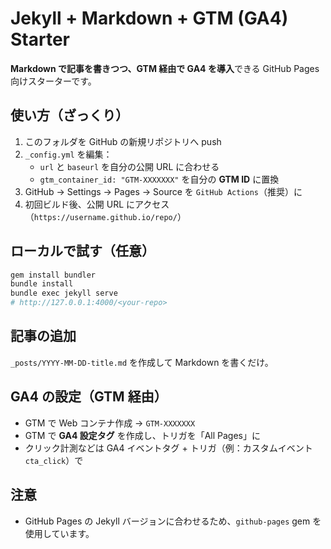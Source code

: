 # Jekyll + Markdown + GTM (GA4) Starter

**Markdown で記事を書きつつ、GTM 経由で GA4 を導入**できる GitHub Pages 向けスターターです。

## 使い方（ざっくり）

1. このフォルダを GitHub の新規リポジトリへ push
2. `_config.yml` を編集：
   - `url` と `baseurl` を自分の公開 URL に合わせる
   - `gtm_container_id: "GTM-XXXXXXX"` を自分の **GTM ID** に置換
3. GitHub → Settings → Pages → Source を `GitHub Actions`（推奨）に
4. 初回ビルド後、公開 URL にアクセス（`https://username.github.io/repo/`）

## ローカルで試す（任意）

```bash
gem install bundler
bundle install
bundle exec jekyll serve
# http://127.0.0.1:4000/<your-repo>
```

## 記事の追加

`_posts/YYYY-MM-DD-title.md` を作成して Markdown を書くだけ。

## GA4 の設定（GTM 経由）

- GTM で Web コンテナ作成 → `GTM-XXXXXXX`
- GTM で **GA4 設定タグ** を作成し、トリガを「All Pages」に
- クリック計測などは GA4 イベントタグ + トリガ（例：カスタムイベント `cta_click`）で

## 注意

- GitHub Pages の Jekyll バージョンに合わせるため、`github-pages` gem を使用しています。
